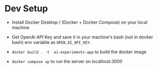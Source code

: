 # Dev Setup

* Install Docker Desktop / (Docker + Docker Compose) on your local machine

* Get OpenAi API Key and save it in your machine's bash (not in docker bash) env variable as `OPEN_AI_API_KEY`.

* `docker build . -t  ai-experiments-app` to build the docker image 

* `docker compose up` to run the server on localhost:3000

